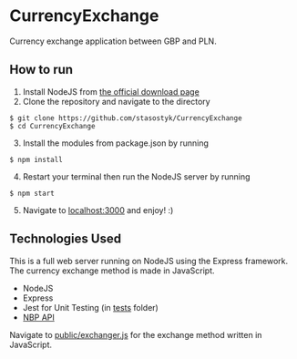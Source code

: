 # CurrencyExchange
 Currency exchange application between GBP and PLN.

 ## How to run
 1. Install NodeJS from [the official download page](https://nodejs.org/en/download/)
 2. Clone the repository and navigate to the directory
 ```shell
 $ git clone https://github.com/stasostyk/CurrencyExchange
 $ cd CurrencyExchange
 ```
3. Install the modules from package.json by running
```shell
$ npm install
```
4. Restart your terminal then run the NodeJS server by running
```shell
$ npm start
```
5. Navigate to [localhost:3000](http://localhost:3000/) and enjoy! :)

## Technologies Used
This is a full web server running on NodeJS using the Express framework. The currency exchange method is made in JavaScript.
* NodeJS
* Express
* Jest for Unit Testing (in [tests](./tests) folder)
* [NBP API](https://api.nbp.pl/)

Navigate to [public/exchanger.js](./public/exchanger.js) for the exchange method written in JavaScript.
